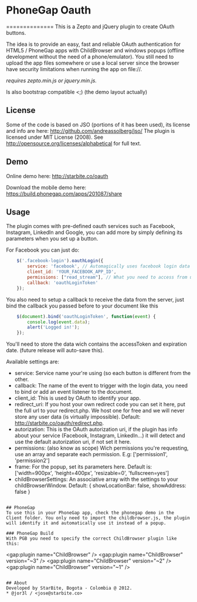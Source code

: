 # PhoneGap Oauth
==============
This is a Zepto and jQuery plugin to create OAuth buttons.

The idea is to provide an easy, fast and reliable OAuth authentication for HTML5 / PhoneGap apps with ChildBrowser and windows popups (offline development without the need of a phone/emulator). You still need to upload the app files somewhere or use a local server since the browser have security limitations when running the app on file://.

*requires zepto.min.js or jquery.min.js.*

Is also bootstrap compatible <;) (the demo layout actually)

## License
Some of the code is based on JSO (portions of it has been used), its license and info are here:
	http://github.com/andreassolberg/jso/
The plugin is licensed under MIT License (2008). See http://opensource.org/licenses/alphabetical for full text.

## Demo
Online demo here: http://starbite.co/oauth

Download the mobile demo here:
	https://build.phonegap.com/apps/201087/share

## Usage
The plugin comes with pre-defined oauth services such as Facebook, Instagram, LinkedIn and Google, you can add more by simply defining its parameters when you set up a button.

For Facebook you can just do:
```javascript
	$('.facebook-login').oauthLogin({
		service: 'facebook', // Automagically uses facebook login data
		client_id: 'YOUR_FACEBOOK_APP_ID',
		permissions: ["read_stream"], // What you need to access from user..
		callback: 'oauthLoginToken'
	});	
```
You also need to setup a callback to receive the data from the server, just bind the callback you passed before to your document like this
```javascript
	$(document).bind('oauthLoginToken', function(event) {
		console.log(event.data);
		alert('Logged in!');
	});
```

You'll need to store the data wich contains the accessToken and expiration date. (future release will auto-save this).

Available settings are:

* service: Service name your're using (so each button is different from the other.
* callback: The name of the event to trigger with the login data, you need to bind or add an event listener to the document.
* client_id: This is used by OAuth to identify your app.
* redirect_uri: If you host your own redirect code you can set it here, put the full url to your redirect.php. We host one for free and we will never store any user data (is virtually impossible). Default: http://starbite.co/oauth/redirect.php.
* autorization: This is the OAuth autorization uri, if the plugin has info about your service (Facebook, Instagram, LinkedIn...) it will detect and use the default autorization uri, if not set it here.
* permissions: (also know as scope) Wich permissions you're requesting, use an array and separate each permission. E.g: ['permission1', 'permission2']
* frame: For the popup, set its parameters here. Default is: ['width=900px', 'height=400px', 'resizable=0', 'fullscreen=yes']
* childBrowserSettings: An associative array with the settings to your childBrowserWindow. Default: { showLocationBar: false, showAddress: false }
```

## PhoneGap
To use this in your PhoneGap app, check the phonegap demo in the Client folder. You only need to import the childbrowser.js, the plugin will identify it and automatically use it instead of a popup.

### PhoneGap Build
With PGB you need to specify the correct ChildBrowser plugin like this:
```
<gap:plugin name="ChildBrowser" /> <!-- latest release -->
<gap:plugin name="ChildBrowser" version="~3" /> <!-- for Cordova (1.9.0+) -->
<gap:plugin name="ChildBrowser" version="~2" /> <!-- for Cordova 1.5.0 - 1.8.1 -->
<gap:plugin name="ChildBrowser" version="~1" /> <!-- for PhoneGap <= 1.4.1 -->
```

## About
Developed by StarBite, Bogota - Colombia @ 2012.
* @jor3l / <jose@starbite.co>
